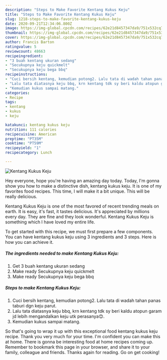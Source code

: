 ```yaml
---
description: "Steps to Make Favorite Kentang Kukus Keju"
title: "Steps to Make Favorite Kentang Kukus Keju"
slug: 1218-steps-to-make-favorite-kentang-kukus-keju
date: 2020-09-21T12:34:06.800Z
image: https://img-global.cpcdn.com/recipes/62e21d8457347da9/751x532cq70/kentang-kukus-keju-foto-resep-utama.jpg
thumbnail: https://img-global.cpcdn.com/recipes/62e21d8457347da9/751x532cq70/kentang-kukus-keju-foto-resep-utama.jpg
cover: https://img-global.cpcdn.com/recipes/62e21d8457347da9/751x532cq70/kentang-kukus-keju-foto-resep-utama.jpg
author: Francis Barton
ratingvalue: 5
reviewcount: 48663
recipeingredient:
- "3 buah kentang ukuran sedang"
- "Secukupnya keju quickmelt"
- "Secukupnya keju bega bbq"
recipeinstructions:
- "Cuci bersih kentang, kemudian potong2. Lalu tata di wadah tahan panas taburi dgn keju parut."
- "Lalu tata diatasnya keju bbq, krn kentang tdk sy beri kaldu atopun garam jd lebih mengandalkan keju utk perasanya😊."
- "Kemudian kukus sampai matang."
categories:
- Recipe
tags:
- kentang
- kukus
- keju

katakunci: kentang kukus keju 
nutrition: 111 calories
recipecuisine: American
preptime: "PT35M"
cooktime: "PT59M"
recipeyield: "1"
recipecategory: Lunch

---
```



![Kentang Kukus Keju](https://img-global.cpcdn.com/recipes/62e21d8457347da9/751x532cq70/kentang-kukus-keju-foto-resep-utama.jpg)

Hey everyone, hope you're having an amazing day today. Today, I'm gonna show you how to make a distinctive dish, kentang kukus keju. It is one of my favorites food recipes. This time, I will make it a bit unique. This will be really delicious.

Kentang Kukus Keju is one of the most favored of recent trending meals on earth. It is easy, it's fast, it tastes delicious. It's appreciated by millions every day. They are fine and they look wonderful. Kentang Kukus Keju is something which I have loved my entire life.




To get started with this recipe, we must first prepare a few components. You can have kentang kukus keju using 3 ingredients and 3 steps. Here is how you can achieve it.

<!--inarticleads1-->

##### The ingredients needed to make Kentang Kukus Keju:

1. Get 3 buah kentang ukuran sedang
1. Make ready Secukupnya keju quickmelt
1. Make ready Secukupnya keju bega bbq




<!--inarticleads2-->

##### Steps to make Kentang Kukus Keju:

1. Cuci bersih kentang, kemudian potong2. Lalu tata di wadah tahan panas taburi dgn keju parut.
1. Lalu tata diatasnya keju bbq, krn kentang tdk sy beri kaldu atopun garam jd lebih mengandalkan keju utk perasanya😊.
1. Kemudian kukus sampai matang.




So that's going to wrap it up with this exceptional food kentang kukus keju recipe. Thank you very much for your time. I'm confident you can make this at home. There is gonna be interesting food at home recipes coming up. Remember to bookmark this page in your browser, and share it to your family, colleague and friends. Thanks again for reading. Go on get cooking!
